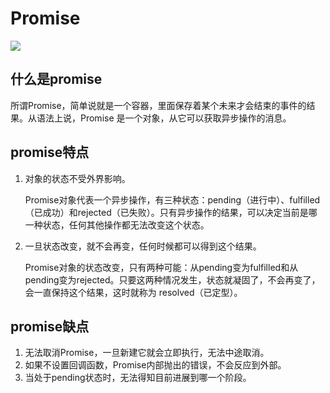 <!--
 * @Author       : HyFun
 * @Date         : 2021-03-31 12:51:35
 * @Description  : promise学习
 * @LastEditors  : HyFun
 * @LastEditTime : 2021-03-31 14:20:54
-->

# Promise

![](https://upload-images.jianshu.io/upload_images/4179198-ee43488ad98d2b88.png?imageMogr2/auto-orient/strip|imageView2/2/w/500/format/webp)

## 什么是promise
所谓Promise，简单说就是一个容器，里面保存着某个未来才会结束的事件的结果。从语法上说，Promise 是一个对象，从它可以获取异步操作的消息。

## promise特点

1. 对象的状态不受外界影响。

    Promise对象代表一个异步操作，有三种状态：pending（进行中）、fulfilled（已成功）和rejected（已失败）。只有异步操作的结果，可以决定当前是哪一种状态，任何其他操作都无法改变这个状态。

2. 一旦状态改变，就不会再变，任何时候都可以得到这个结果。

    Promise对象的状态改变，只有两种可能：从pending变为fulfilled和从pending变为rejected。只要这两种情况发生，状态就凝固了，不会再变了，会一直保持这个结果，这时就称为 resolved（已定型）。

## promise缺点

1. 无法取消Promise，一旦新建它就会立即执行，无法中途取消。
2. 如果不设置回调函数，Promise内部抛出的错误，不会反应到外部。
3. 当处于pending状态时，无法得知目前进展到哪一个阶段。


